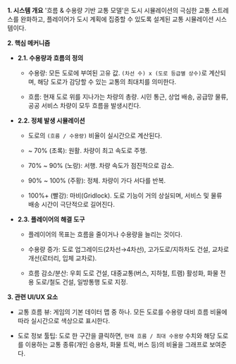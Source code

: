 **1. 시스템 개요** 
'흐름 & 수용량 기반 교통 모델'은 도시 시뮬레이션의 극심한 교통 스트레스를 완화하고, 플레이어가 도시 계획에 집중할 수 있도록 설계된 교통 시뮬레이션 시스템이다.

**2. 핵심 메커니즘**

- **2.1. 수용량과 흐름의 정의**
    
    - 수용량: 모든 도로에 부여된 고유 값. `(차선 수) x (도로 등급별 상수)`로 계산되며, 해당 도로가 감당할 수 있는 교통의 최대치를 의미한다.
    
    - 흐름: 현재 도로 위를 지나가는 차량의 총량. 시민 통근, 상업 배송, 공급망 물류, 공공 서비스 차량이 모두 흐름을 발생시킨다.
    
- **2.2. 정체 발생 시뮬레이션**
    
    - 도로의 `(흐름 / 수용량)` 비율이 실시간으로 계산된다.
        
    - ~ 70% (초록): 원활. 차량이 최고 속도로 주행.
        
    - 70% ~ 90% (노랑): 서행. 차량 속도가 점진적으로 감소.
        
    - 90% ~ 100% (주황): 정체. 차량이 가다 서다를 반복.
        
    - 100%+ (빨강): 마비(Gridlock). 도로 기능이 거의 상실되며, 서비스 및 물류 배송 시간이 극단적으로 길어진다.
        
- **2.3. 플레이어의 해결 도구**
    
    - 플레이어의 목표는 흐름을 줄이거나 수용량을 늘리는 것이다.
        
    - 수용량 증가: 도로 업그레이드(2차선→4차선), 고가도로/지하차도 건설, 교차로 개선(로터리, 입체 교차로).
        
    - 흐름 감소/분산: 우회 도로 건설, 대중교통(버스, 지하철, 트램) 활성화, 화물 전용 도로/철도 건설, 일방통행 도로 지정.
        

**3. 관련 UI/UX 요소**

- 교통 흐름 뷰: 게임의 기본 데이터 맵 중 하나. 모든 도로를 수용량 대비 흐름 비율에 따라 실시간으로 색상으로 표시한다.
    
- 도로 정보 툴팁: 도로 한 구간을 클릭하면, `현재 흐름 / 최대 수용량` 수치와 해당 도로를 이용하는 교통 종류(개인 승용차, 화물 트럭, 버스 등)의 비율을 그래프로 보여준다.